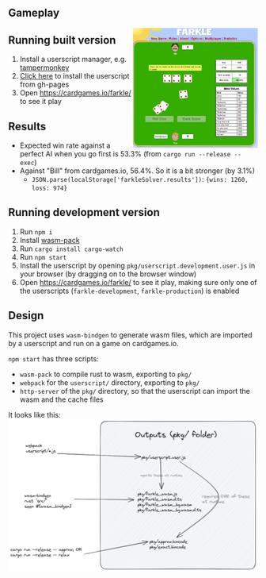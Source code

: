 
## Gameplay

<img src="docs/gameplay.gif" align="right" width="50%" alt="gameplay" />

## Running built version
1. Install a userscript manager, e.g. [tampermonkey](https://chrome.google.com/webstore/detail/tampermonkey/dhdgffkkebhmkfjojejmpbldmpobfkfo?hl=en)
2. [Click here](https://github.com/domsleee/farkle/raw/gh-pages/userscript.user.js) to install the userscript from gh-pages
3. Open https://cardgames.io/farkle/ to see it play

## Results
* Expected win rate against a perfect AI when you go first is 53.3% (from `cargo run --release -- exec`)
* Against "Bill" from cardgames.io, 56.4%. So it is a bit stronger (by 3.1%)
  * `JSON.parse(localStorage['farkleSolver.results'])`: `{wins: 1260, loss: 974}`

## Running development version
1. Run `npm i`
2. Install [wasm-pack](https://rustwasm.github.io/wasm-pack/installer/)
3. Run `cargo install cargo-watch`
4. Run `npm start`
5. Install the userscript by opening `pkg/userscript.development.user.js` in your browser (by dragging on to the browser window)
6. Open https://cardgames.io/farkle/ to see it play, making sure only one of the userscripts (`farkle-development`, `farkle-production`) is enabled

## Design
This project uses `wasm-bindgen` to generate wasm files, which are imported by a userscript and run on a game on cardgames.io.

`npm start` has three scripts:
* `wasm-pack` to compile rust to wasm, exporting to `pkg/`
* `webpack` for the `userscript/` directory, exporting to `pkg/`
* `http-server` of the `pkg/` directory, so that the userscript can import the wasm and the cache files

It looks like this:
![outputs](docs/outputs.png)
